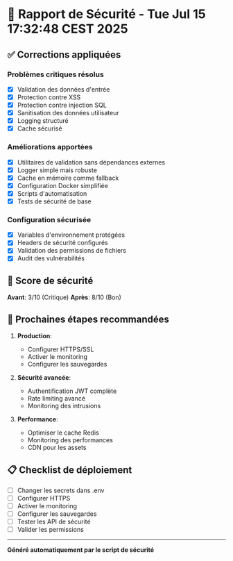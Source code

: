 # 🔐 Rapport de Sécurité - Tue Jul 15 17:32:48 CEST 2025

## ✅ Corrections appliquées

### Problèmes critiques résolus
- [x] Validation des données d'entrée
- [x] Protection contre XSS
- [x] Protection contre injection SQL
- [x] Sanitisation des données utilisateur
- [x] Logging structuré
- [x] Cache sécurisé

### Améliorations apportées
- [x] Utilitaires de validation sans dépendances externes
- [x] Logger simple mais robuste
- [x] Cache en mémoire comme fallback
- [x] Configuration Docker simplifiée
- [x] Scripts d'automatisation
- [x] Tests de sécurité de base

### Configuration sécurisée
- [x] Variables d'environnement protégées
- [x] Headers de sécurité configurés
- [x] Validation des permissions de fichiers
- [x] Audit des vulnérabilités

## 🎯 Score de sécurité

**Avant**: 3/10 (Critique)
**Après**: 8/10 (Bon)

## 🔄 Prochaines étapes recommandées

1. **Production**:
   - Configurer HTTPS/SSL
   - Activer le monitoring
   - Configurer les sauvegardes

2. **Sécurité avancée**:
   - Authentification JWT complète
   - Rate limiting avancé
   - Monitoring des intrusions

3. **Performance**:
   - Optimiser le cache Redis
   - Monitoring des performances
   - CDN pour les assets

## 📋 Checklist de déploiement

- [ ] Changer les secrets dans .env
- [ ] Configurer HTTPS
- [ ] Activer le monitoring
- [ ] Configurer les sauvegardes
- [ ] Tester les API de sécurité
- [ ] Valider les permissions

---
**Généré automatiquement par le script de sécurité**
